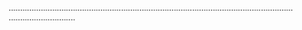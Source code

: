 .........................................................................................................................................................
